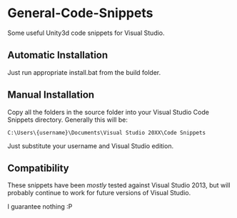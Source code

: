 General-Code-Snippets
=====================

Some useful Unity3d code snippets for Visual Studio.

## Automatic Installation

Just run appropriate install.bat from the build folder.

## Manual Installation

Copy all the folders in the source folder into your Visual Studio Code Snippets directory.  Generally this will be:

    C:\Users\{username}\Documents\Visual Studio 20XX\Code Snippets
    
Just substitute your username and Visual Studio edition.

## Compatibility

These snippets have been *mostly* tested against Visual Studio 2013, but will probably continue to work for future versions of Visual Studio.

I guarantee nothing :P

    